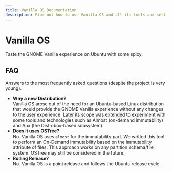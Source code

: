 ```yaml
---
title: Vanilla OS Documentation
description: Find out how to use Vanilla OS and all its tools and settings.
---
```


# Vanilla OS
Taste the GNOME Vanilla experience on Ubuntu with some spicy.

## FAQ
Answers to the most frequently asked questions (despite the project is very young).
- **Why a new Distribution?**\
  Vanilla OS arose out of the need for an Ubuntu-based Linux distribution that would provide the GNOME Vanilla experience without any changes to the user experience. Later its scope was extended to experiment with some tools and technologies such as Almost (on-demand immutability) and Apx (the Distrobox-based subsystem).
- **Does it uses OSTree?**\
  No. Vanilla OS uses `almost` for the immutability part. We writted this tool to perform an On-Demand Immutability based on the immutability attribute of files. This approach works on any partition schema/file system. OSTree may still be considered in the future.
- **Rolling Release?**\
  No. Vanilla OS is a point release and follows the Ubuntu release cycle.
